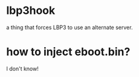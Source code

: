 # lbp3hook
a thing that forces LBP3 to use an alternate server.

# how to inject eboot.bin?
I don't know!
